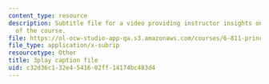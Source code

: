 ```yaml
---
content_type: resource
description: Subtitle file for a video providing instructor insights on the history
  of the course.
file: https://ol-ocw-studio-app-qa.s3.amazonaws.com/courses/6-811-principles-and-practice-of-assistive-technology-fall-2014/c32d36c132e4541682ff14174bc483d4_DbUa8w0W74.vtt
file_type: application/x-subrip
resourcetype: Other
title: 3play caption file
uid: c32d36c1-32e4-5416-82ff-14174bc483d4
---
```

